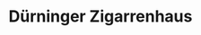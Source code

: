 ---
title: "Dürninger Zigarrenhaus"
url: /ruesselsheim-am-main/duerninger-zigarrenhaus/
shop: Tabak
---